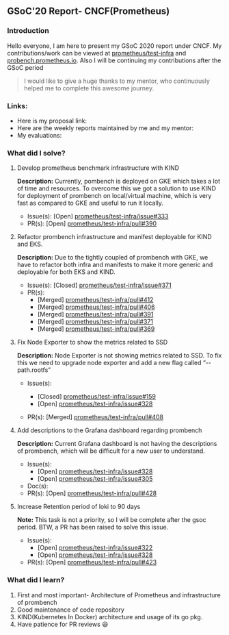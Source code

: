 	
## GSoC'20 Report- CNCF(Prometheus)

### Introduction
Hello everyone, I am here to present my GSoC 2020 report under CNCF. My contributions/work can be viewed at  <a href="https://github.com/prometheus/test-infra">prometheus/test-infra</a> and <a href="https://prombench.prometheus.io">probench.prometheus.io</a>. Also I will be continuing my contributions after the GSoC period
	
> I would like to give a huge thanks to my mentor, who continuously helped me to complete this awesome journey. 

### Links:
* Here is my proposal link: 
* Here are the weekly reports maintained by me and my mentor: 
* My evaluations: 


### What did I solve?
  1. Develop prometheus benchmark infrastructure with KIND 
  
	 <b>Description:</b> Currently, pombench is deployed on GKE which takes a lot of time and resources. To overcome this we got a solution to use KIND for deployment of prombench on local/virtual machine, which is very fast as compared to GKE and useful to run it locally.
	    * Issue(s): [Open] <a href="https://github.com/prometheus/test-infra/issues/333" target="_blank">prometheus/test-infra/issue#333</a> 
        * PR(s): [Open] <a href="https://github.com/prometheus/test-infra/pull/390" target="_blank">prometheus/test-infra/pull#390</a>

  2. Refactor prombench infrastructure and manifest deployable for KIND and EKS.
        
     <b>Description:</b> Due to the tightly coupled of prombench with GKE, we have to refactor both infra and manifests to make it more generic and deployable for both EKS and KIND.
	    * Issue(s): [Closed] <a href="https://github.com/prometheus/test-infra/issues/371" target="_blank">prometheus/test-infra/issue#371</a>
	    * PR(s): 
	      * [Merged] <a href="https://github.com/prometheus/test-infra/pull/412" target="_blank">prometheus/test-infra/pull#412</a>
	      * [Merged] <a href="https://github.com/prometheus/test-infra/pull/406" target="_blank">prometheus/test-infra/pull#406</a>
	      * [Merged] <a href="https://github.com/prometheus/test-infra/pull/391" target="_blank">prometheus/test-infra/pull#391</a>
	      * [Merged] <a href="https://github.com/prometheus/test-infra/pull/372" target="_blank">prometheus/test-infra/pull#371</a>
	      * [Merged] <a href="https://github.com/prometheus/test-infra/pull/369" target="_blank">prometheus/test-infra/pull#369</a>
	

  3. Fix Node Exporter to show the metrics related to SSD
  
     <b>Description:</b> Node Exporter is not showing metrics related to SSD. To fix this we need to upgrade node exporter and add a new flag called “--path.rootfs”
     * Issue(s): 
        * [Closed] <a href="https://github.com/prometheus/test-infra/issues/159" target="_blank">prometheus/test-infra/issue#159</a>
        * [Open] <a href="https://github.com/prometheus/test-infra/issues/328" target="_blank">prometheus/test-infra/issue#328</a>

	 * PR(s): [Merged] <a href="https://github.com/prometheus/test-infra/pull/408" target="_blank">prometheus/test-infra/pull#408</a>

  4. Add descriptions to the Grafana dashboard regarding prombench
  
	 <b>Description:</b> Current Grafana dashboard is not having the descriptions of prombench, which will be difficult for a new user to understand. 
	 * Issue(s): 
	    * [Open] <a href="https://github.com/prometheus/test-infra/issues/328" target="_blank">prometheus/test-infra/issue#328</a>
	    * [Open] <a href="https://github.com/prometheus/test-infra/issues/305" target="_blank">prometheus/test-infra/issue#305</a>
	 * Doc(s): <a href=""></a>
	 * PR(s): [Open] <a href="https://github.com/prometheus/test-infra/pull/428" target="_blank">prometheus/test-infra/pull#428</a>
	
  5. Increase Retention period of loki to 90 days

     <b>Note:</b> This task is not a priority, so I will be complete after the gsoc period. BTW, a PR has been raised to solve this issue. 
     * Issue(s): 
        * [Open] <a href="https://github.com/prometheus/test-infra/issues/322" target="_blank">prometheus/test-infra/issue#322</a>
        * [Open] <a href="https://github.com/prometheus/test-infra/issues/328" target="_blank">prometheus/test-infra/issue#328</a>
     * PR(s): [Open] <a href="https://github.com/prometheus/test-infra/pull/423" target="_blank">prometheus/test-infra/pull#423</a>

### What did I learn?
1. First and most important- Architecture of Prometheus and infrastructure of prombench
2. Good maintenance of code repository
3. KIND(Kubernetes In Docker) architecture and usage of its go pkg.
4. Have patience for PR reviews :smiley:
